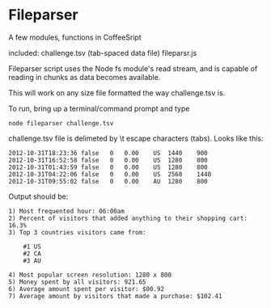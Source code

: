 Fileparser
====================

A few modules, functions in CoffeeSript

included:
    challenge.tsv (tab-spaced data file)
	fileparsr.js
	

Fileparser script uses the Node fs module's read stream, and is capable of reading in chunks as data becomes available.


This will work on any size file formatted the way challenge.tsv is.



To run, bring up a terminal/command prompt and type

```
node fileparser challenge.tsv
```

challenge.tsv file is delimeted by \t escape characters (tabs). Looks like this:

```
2012-10-31T18:23:36 false	0	0.00	US	1440	900
2012-10-31T16:52:58	false	0	0.00	US	1280	800
2012-10-31T01:43:59	false	0	0.00	US	1280	800
2012-10-31T04:22:06	false	0	0.00	US	2560	1440
2012-10-31T09:55:02	false	0	0.00	AU	1280	800
```

Output should be: 

```
1) Most frequented hour: 06:00am                                                                                                                                                                      
2) Percent of visitors that added anything to their shopping cart: 16.3%    
3) Top 3 countries visitors came from:                                                                                                                                                                
                                                                                                                                                                                                      
    #1 US                                                                                                                                                                                             
    #2 CA                                                                                                                                                                                             
    #3 AU                                                                                                                                                                                             
                                                                                                                                                                                                      
4) Most popular screen resolution: 1280 x 800                                                                                                                                                         
5) Money spent by all visitors: 921.65                                                                                                                                                                
6) Average amount spent per visitor: $00.92                                                                                                                                                           
7) Average amount by visitors that made a purchase: $102.41 
```